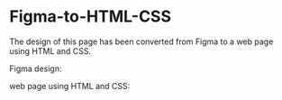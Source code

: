 # Figma-to-HTML-CSS
The design of this page has been converted from Figma to a web page using HTML and CSS.

Figma design:



web page using HTML and CSS:

